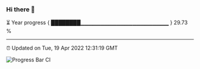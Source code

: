 ### Hi there 👋

⏳ Year progress { ████████▁▁▁▁▁▁▁▁▁▁▁▁▁▁▁▁▁▁▁▁▁▁ } 29.73 %

---

⏰ Updated on Tue, 19 Apr 2022 12:31:19 GMT

![Progress Bar CI](https://github.com/liununu/liununu/workflows/Progress%20Bar%20CI/badge.svg)
